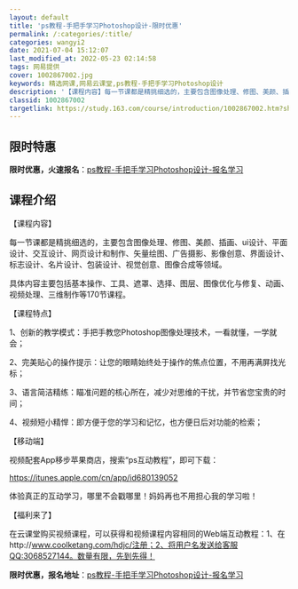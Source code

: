 ```yaml
---
layout: default
title: 'ps教程-手把手学习Photoshop设计-限时优惠'
permalink: /:categories/:title/
categories: wangyi2
date: 2021-07-04 15:12:07
last_modified_at: 2022-05-23 02:14:58
tags: 网易提供
cover: 1002867002.jpg
keywords: 精选网课,网易云课堂,ps教程-手把手学习Photoshop设计
description: '【课程内容】每一节课都是精挑细选的，主要包含图像处理、修图、美颜、插画、ui设计、平面设计、交互设计、网页设计和制作、矢'
classid: 1002867002
targetlink: https://study.163.com/course/introduction/1002867002.htm?share=1&shareId=1025206652&utm_campaign=share&utm_medium=iphoneShare&utm_source=&utm_u=1025206652
---
```


## 限时特惠

**限时优惠，火速报名**：[ps教程-手把手学习Photoshop设计-报名学习](https://study.163.com/course/introduction/1002867002.htm?share=1&shareId=1025206652&utm_campaign=share&utm_medium=iphoneShare&utm_source=&utm_u=1025206652)

## 课程介绍

【课程内容】

每一节课都是精挑细选的，主要包含图像处理、修图、美颜、插画、ui设计、平面设计、交互设计、网页设计和制作、矢量绘图、广告摄影、影像创意、界面设计、标志设计、名片设计、包装设计、视觉创意、图像合成等领域。

具体内容主要包括基本操作、工具、遮罩、选择、图层、图像优化与修复、动画、视频处理、三维制作等170节课程。



【课程特点】

1、创新的教学模式：手把手教您Photoshop图像处理技术，一看就懂，一学就会；

2、完美贴心的操作提示：让您的眼睛始终处于操作的焦点位置，不用再满屏找光标；

3、语言简洁精练：瞄准问题的核心所在，减少对思维的干扰，并节省您宝贵的时间；

4、视频短小精悍：即方便于您的学习和记忆，也方便日后对功能的检索；



【移动端】

视频配套App移步苹果商店，搜索“ps互动教程”，即可下载：

https://itunes.apple.com/cn/app/id680139052

体验真正的互动学习，哪里不会戳哪里！妈妈再也不用担心我的学习啦！



【福利来了】

在云课堂购买视频课程，可以获得和视频课程内容相同的Web端互动教程：1、在http://www.coolketang.com/hdjc/注册；2、将用户名发送给客服QQ:3068527144。数量有限，先到先得！

**限时优惠，报名地址**：[ps教程-手把手学习Photoshop设计-报名学习](https://study.163.com/course/introduction/1002867002.htm?share=1&shareId=1025206652&utm_campaign=share&utm_medium=iphoneShare&utm_source=&utm_u=1025206652)

